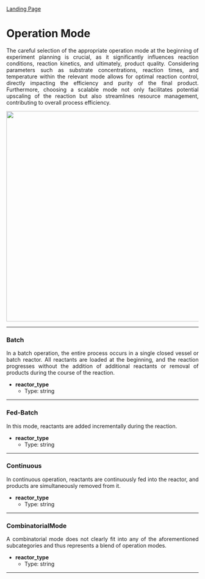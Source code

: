 [Landing Page](/Readme.md)

<div align="justify">

# Operation Mode

The careful selection of the appropriate operation mode at the beginning of experiment planning is crucial, as it significantly influences reaction conditions, reaction kinetics, and ultimately, product quality. Considering parameters such as substrate concentrations, reaction times, and temperature within the relevant mode allows for optimal reaction control, directly impacting the efficiency and purity of the final product. Furthermore, choosing a scalable mode not only facilitates potential upscaling of the reaction but also streamlines resource management, contributing to overall process efficiency.

<img src="https://github.com/StephanM87/Strenda-biocatalysis/assets/106530250/289e4fb8-6ce2-43a7-a10f-4224258f6c06" width="550">

<hr>

### Batch

In a batch operation, the entire process occurs in a single closed vessel or batch reactor. All reactants are loaded at the beginning, and the reaction progresses without the addition of additional reactants or removal of products during the course of the reaction.

- __reactor_type__
    - Type: string

---

### Fed-Batch

In this mode, reactants are added incrementally during the reaction.

- __reactor_type__
    - Type: string

---

### Continuous

In continuous operation, reactants are continuously fed into the reactor, and products are simultaneously removed from it.

- __reactor_type__
    - Type: string

---

### CombinatorialMode

A combinatorial mode does not clearly fit into any of the aforementioned subcategories and thus represents a blend of operation modes.

- __reactor_type__
    - Type: string

---


</div>
